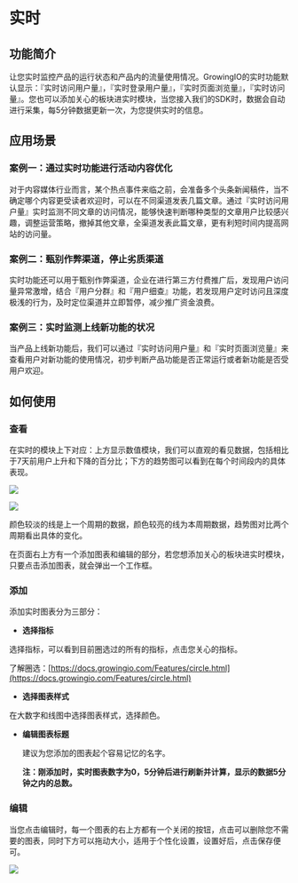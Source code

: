 # 实时

## 功能简介

让您实时监控产品的运行状态和产品内的流量使用情况。GrowingIO的实时功能默认显示：『实时访问用户量』，『实时登录用户量』，『实时页面浏览量』，『实时访问量』。您也可以添加关心的板块进实时模块，当您接入我们的SDK时，数据会自动进行采集，每5分钟数据更新一次，为您提供实时的信息。

## 应用场景

### 案例一：通过实时功能进行活动内容优化

对于内容媒体行业而言，某个热点事件来临之前，会准备多个头条新闻稿件，当不确定哪个内容更受读者欢迎时，可以在不同渠道发表几篇文章。通过『实时访问用户量』实时监测不同文章的访问情况，能够快速判断哪种类型的文章用户比较感兴趣，调整运营策略，撤掉其他文章，全渠道发表此篇文章，更有利短时间内提高网站的访问量。

### 案例二：甄别作弊渠道，停止劣质渠道

实时功能还可以用于甄别作弊渠道，企业在进行第三方付费推广后，发现用户访问量异常激增，结合『用户分群』和『用户细查』功能，若发现用户定时访问且深度极浅的行为，及时定位渠道并立即暂停，减少推广资金浪费。

### 案例三：实时监测上线新功能的状况

当产品上线新功能后，我们可以通过『实时访问用户量』和『实时页面浏览量』来查看用户对新功能的使用情况，初步判断产品功能是否正常运行或者新功能是否受用户欢迎。

## 如何使用

### 查看

在实时的模块上下对应：上方显示数值模块，我们可以直观的看见数据，包括相比于7天前用户上升和下降的百分比；下方的趋势图可以看到在每个时间段内的具体表现。

![](https://lh5.googleusercontent.com/TAD_sUqfk2st9O_yrMzUZa92RPn8w4_VVIuJ0JotuVFr5pE__KzK-s9tms-G4RrxKS-N5sAmXaQUrdUwh_bm4SMM5ZsHgv4jD29Thn-errK-pfC1dL4pin5HrYnBjgr2bvHuqsEv)

![](https://lh6.googleusercontent.com/GgEwW1XpWVqXJEaXTD8apA34bD2LHPEzjzXAwmw86g9wWZCVfdux_U9EHUQITKB4vwYOrTKZKW0fLf_uEj1-i7ahd2S8IW8YKirX_4TUdT5aA7bIUfCdKnQ6V7NqP0qBjVi5M7wC)

颜色较淡的线是上一个周期的数据，颜色较亮的线为本周期数据，趋势图对比两个周期看出具体的变化。

在页面右上方有一个添加图表和编辑的部分，若您想添加关心的板块进实时模块，只要点击添加图表，就会弹出一个工作框。

### 添加

添加实时图表分为三部分：

* **选择指标**

选择指标，可以看到目前圈选过的所有的指标，点击您关心的指标。

了解圈选：[https://docs.growingio.com/Features/circle.html](https://docs.growingio.com/Features/circle.html)

* **选择图表样式**

在大数字和线图中选择图表样式，选择颜色。

* **编辑图表标题**

  建议为您添加的图表起个容易记忆的名字。

  **注：刚添加时，实时图表数字为0，5分钟后进行刷新并计算，显示的数据5分钟之内的总数。**

### 编辑

当您点击编辑时，每一个图表的右上方都有一个关闭的按钮，点击可以删除您不需要的图表，同时下方可以拖动大小，适用于个性化设置，设置好后，点击保存便可。

![](https://lh4.googleusercontent.com/ZCm1g-qMqxpLdD5hz-PYeJPmSEJQ9uUf2HTO-7PfJvNFDOSQPlNnqamaSD6hqvif2Zgfy6Sd5Bm_NtPyQ3MNfxsi3Rw2vnjExcWn6yu7HQ4W29jFh9xy16pxXunVUx7asUaLExpT)


